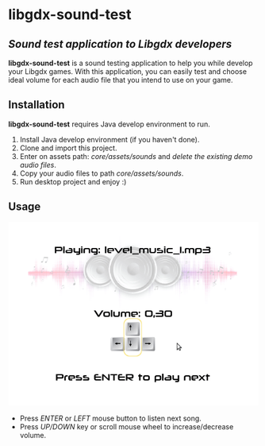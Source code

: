 # libgdx-sound-test
## _Sound test application to Libgdx developers_
**libgdx-sound-test** is a sound testing application to help you while develop your Libgdx games.
With this application, you can easily test and choose ideal volume for each audio file that you intend to use on your game.


## Installation
**libgdx-sound-test** requires Java develop environment to run.

1. Install Java develop environment (if you haven't done).
1. Clone and import this project.
1. Enter on assets path: _core/assets/sounds_ and _delete the existing demo audio files_.
1. Copy your audio files to path _core/assets/sounds_.
1. Run desktop project and enjoy :)


## Usage
![libgdx-sound-test usage](/imgs/demo.gif)
* Press *ENTER* or *LEFT* mouse button to listen next song.
* Press *UP/DOWN* key or scroll mouse wheel to increase/decrease volume.